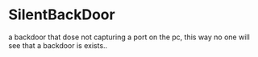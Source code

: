 # SilentBackDoor
a backdoor that dose not capturing a port on the pc, this way no one will see that a backdoor is exists..
